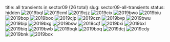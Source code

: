 title: all transients in sector09 (26 total)
slug: sector09-all-transients
status: hidden
![2019bql]({filename}../../images/sector09/lc_2019bql_cleaned.png)
![2019cml]({filename}../../images/sector09/lc_2019cml_cleaned.png)
![2019cjz]({filename}../../images/sector09/lc_2019cjz_cleaned.png)
![2019cix]({filename}../../images/sector09/lc_2019cix_cleaned.png)
![2019bwo]({filename}../../images/sector09/lc_2019bwo_cleaned.png)
![2019biu]({filename}../../images/sector09/lc_2019biu_cleaned.png)
![2019bop]({filename}../../images/sector09/lc_2019bop_cleaned.png)
![2019boo]({filename}../../images/sector09/lc_2019boo_cleaned.png)
![2019cjp]({filename}../../images/sector09/lc_2019cjp_cleaned.png)
![2019czn]({filename}../../images/sector09/lc_2019czn_cleaned.png)
![2019bvp]({filename}../../images/sector09/lc_2019bvp_cleaned.png)
![2019bwu]({filename}../../images/sector09/lc_2019bwu_cleaned.png)
![2019bip]({filename}../../images/sector09/lc_2019bip_cleaned.png)
![2019bxg]({filename}../../images/sector09/lc_2019bxg_cleaned.png)
![2019bsw]({filename}../../images/sector09/lc_2019bsw_cleaned.png)
![2019cqf]({filename}../../images/sector09/lc_2019cqf_cleaned.png)
![2019bxi]({filename}../../images/sector09/lc_2019bxi_cleaned.png)
![2019bxl]({filename}../../images/sector09/lc_2019bxl_cleaned.png)
![2019biq]({filename}../../images/sector09/lc_2019biq_cleaned.png)
![2019bwb]({filename}../../images/sector09/lc_2019bwb_cleaned.png)
![2019bqk]({filename}../../images/sector09/lc_2019bqk_cleaned.png)
![2019boq]({filename}../../images/sector09/lc_2019boq_cleaned.png)
![2019dcj]({filename}../../images/sector09/lc_2019dcj_cleaned.png)
![2019cdy]({filename}../../images/sector09/lc_2019cdy_cleaned.png)
![2019bnk]({filename}../../images/sector09/lc_2019bnk_cleaned.png)
![2019box]({filename}../../images/sector09/lc_2019box_cleaned.png)
